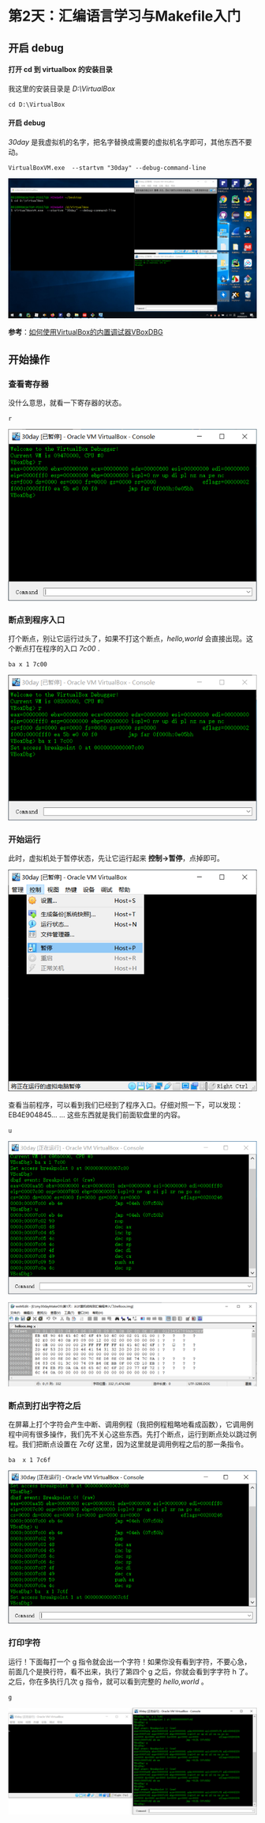 # 第2天：汇编语言学习与Makefile入门

## 开启 debug

#### 打开 cd 到 virtualbox 的安装目录

我这里的安装目录是 *D:\VirtualBox*

```
cd D:\VirtualBox
```

#### 开启 debug

*30day* 是我虚拟机的名字，把名字替换成需要的虚拟机名字即可，其他东西不要动。

```
VirtualBoxVM.exe  --startvm "30day" --debug-command-line
```

![image-20200225011022785](image/image-20200225011022785.png)

**参考**：[如何使用VirtualBox的内置调试器VBoxDBG](https://blog.csdn.net/mzjmzjmzjmzj/article/details/89567030?depth_1-utm_source=distribute.pc_relevant.none-task&utm_source=distribute.pc_relevant.none-task)

## 开始操作

### 查看寄存器

没什么意思，就看一下寄存器的状态。

```
r
```

![image-20200225011227564](image/image-20200225011227564.png)

### 断点到程序入口

打个断点，别让它运行过头了，如果不打这个断点，*hello,world* 会直接出现。这个断点打在程序的入口 *7c00* .

```
ba x 1 7c00
```

![image-20200225012253011](image/image-20200225012253011.png)

### 开始运行

此时，虚拟机处于暂停状态，先让它运行起来 **控制->暂停**，点掉即可。

![image-20200225012419282](image/image-20200225012419282.png)

查看当前程序，可以看到我们已经到了程序入口。仔细对照一下，可以发现：EB4E904845... ... 这些东西就是我们前面软盘里的内容。

```
u
```

![image-20200225012746611](image/image-20200225012746611.png)

![image-20200223170824971](image/image-20200223170824971.png)

### 断点到打出字符之后

在屏幕上打个字符会产生中断、调用例程（我把例程粗略地看成函数），它调用例程中间有很多操作，我们先不关心这些东西。先打个断点，运行到断点处以跳过例程。我们把断点设置在 *7c6f*  这里，因为这里就是调用例程之后的那一条指令。

```
ba  x 1 7c6f
```

![image-20200225012832196](image/image-20200225012832196.png)

### 打印字符

运行！下面每打一个 g 指令就会出一个字符！如果你没有看到字符，不要心急，前面几个是换行符，看不出来，执行了第四个 g 之后，你就会看到字字符 h 了。之后，你在多执行几次 g 指令，就可以看到完整的 *hello,world* 。

```
g
```

![image-20200225013204643](image/image-20200225013204643.png)